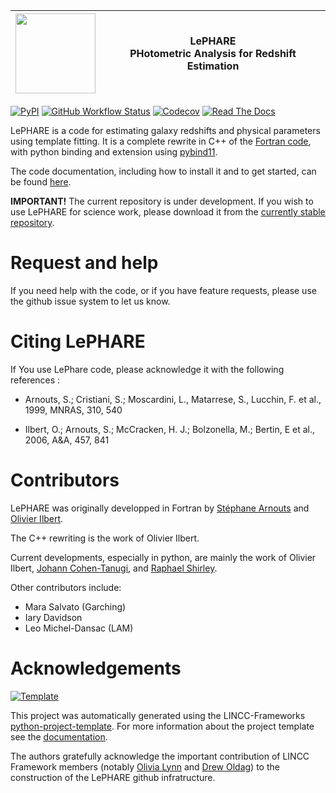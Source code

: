 
| <img src="https://avatars.githubusercontent.com/u/165841626?s=400&u=ff86bd4c19a9d36958cf1b47d84849dbe25c274a&v=4" width="128"/> | LePHARE <br> PHotometric Analysis for Redshift Estimation |
|---|---|

[![PyPI](https://img.shields.io/pypi/v/lephare?color=blue&logo=pypi&logoColor=white)](https://pypi.org/project/lephare/)
[![GitHub Workflow Status](https://img.shields.io/github/actions/workflow/status/lincc-frameworks/lephare/smoke-test.yml)](https://github.com/lephare-photoz/lephare/actions/workflows/smoke-test.yml)
[![Codecov](https://codecov.io/gh/lephare-photoz/lephare/branch/main/graph/badge.svg)](https://codecov.io/gh/lephare-photoz/lephare)
[![Read The Docs](https://img.shields.io/readthedocs/lephare)](https://lephare.readthedocs.io/)

LePHARE is a code for estimating galaxy redshifts and physical parameters using template fitting. It is a complete rewrite in C++ of the [Fortran code](https://www.cfht.hawaii.edu/~arnouts/LEPHARE), with python binding and extension using [pybind11](https://github.com/pybind/pybind11).

The code documentation, including how to install it and to get started, can be found [here](https://lephare.readthedocs.io/).

**IMPORTANT!** The current repository is under development. If you wish to use LePHARE for science work, please download it from the [currently stable repository](https://gitlab.lam.fr/Galaxies/LEPHARE/).

# Request and help

If you need help with the code, or if you have feature requests, please use the github issue system to let us know.

# Citing LePHARE

If You  use LePhare  code, please acknowledge it with the following references :

- Arnouts, S.; Cristiani, S.; Moscardini, L., Matarrese, S., Lucchin, F.  et al., 1999, MNRAS,  310, 540

- Ilbert, O.; Arnouts, S.; McCracken, H. J.; Bolzonella, M.; Bertin, E et al., 2006, A&A, 457, 841

# Contributors

LePHARE was originally developped in Fortran by [Stéphane Arnouts](https://people.lam.fr/arnouts.stephane/) and [Olivier Ilbert](https://people.lam.fr/ilbert.olivier/).

The C++ rewriting is the work of Olivier Ilbert.

Current developments, especially in python, are mainly the work of Olivier Ilbert, [Johann Cohen-Tanugi](https://github.com/johannct), and [Raphael Shirley](http://raphaelshirley.co.uk/).

Other contributors include:

- Mara Salvato (Garching)
- Iary Davidson
- Leo Michel-Dansac (LAM)

# Acknowledgements
[![Template](https://img.shields.io/badge/Template-LINCC%20Frameworks%20Python%20Project%20Template-brightgreen)](https://lincc-ppt.readthedocs.io/en/latest/)

This project was automatically generated using the LINCC-Frameworks [python-project-template](https://github.com/lincc-frameworks/python-project-template).
For more information about the project template see the [documentation](https://lincc-ppt.readthedocs.io/en/latest/).

The authors gratefully acknowledge the important contribution of LINCC Framework members (notably [Olivia Lynn](https://github.com/OliviaLynn) and [Drew Oldag](https://github.com/drewoldag)) to the
construction of the LePHARE github infratructure.
